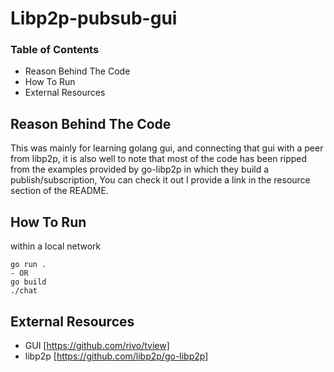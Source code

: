 # Libp2p-pubsub-gui

### Table of Contents
* Reason Behind The Code
* How To Run
* External Resources

## Reason Behind The Code

This was mainly for learning golang gui, and connecting that gui with a peer from libp2p, it is also well to note that most of the code has been ripped from the examples provided by go-libp2p in which they build a publish/subscription, You can check it out I provide a link in the resource section of the README.


## How To Run

within a local network

```
go run .
- OR
go build
./chat
```


## External Resources

* GUI [https://github.com/rivo/tview]
* libp2p [https://github.com/libp2p/go-libp2p]

